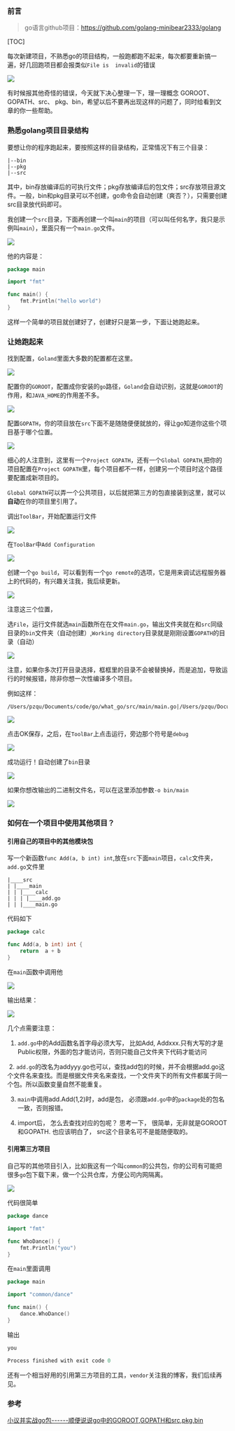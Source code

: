 
### 前言

> go语言github项目：https://github.com/golang-minibear2333/golang

[TOC]

每次新建项目，不熟悉go的项目结构，一般跑都跑不起来，每次都要重新搞一遍，好几回跑项目都会报类似`File is  invalid`的错误

![](https://coding3min.oss-accelerate.aliyuncs.com/coding3min/2020-03-08-145230.jpg)

有时候报其他奇怪的错误，今天就下决心整理一下，理一理概念 GOROOT、GOPATH、src、 pkg、bin，希望以后不要再出现这样的问题了，同时给看到文章的你一些帮助。

### 熟悉golang项目目录结构

要想让你的程序跑起来，要按照这样的目录结构，正常情况下有三个目录：
```other
|--bin
|--pkg
|--src
```
其中，bin存放编译后的可执行文件；pkg存放编译后的包文件；src存放项目源文件。一般，bin和pkg目录可以不创建，go命令会自动创建（爽否？），只需要创建src目录放代码即可。

我创建一个`src`目录，下面再创建一个叫`main`的项目（可以叫任何名字，我只是示例叫`main`），里面只有一个`main.go`文件。

![](https://coding3min.oss-accelerate.aliyuncs.com/coding3min/2020-03-08-162301.jpg)

他的内容是：

```go
package main

import "fmt"

func main() {
	fmt.Println("hello world")
}
```

这样一个简单的项目就创建好了，创建好只是第一步，下面让她跑起来。

### 让她跑起来

找到配置，`Goland`里面大多数的配置都在这里。

![](https://coding3min.oss-accelerate.aliyuncs.com/coding3min/2020-03-08-164550.png)

配置你的`GOROOT`，配置成你安装的`go`路径，`Goland`会自动识别，这就是`GOROOT`的作用，和`JAVA_HOME`的作用差不多。

![](https://coding3min.oss-accelerate.aliyuncs.com/coding3min/2020-03-08-164659.jpg)

配置`GOPATH`，你的项目放在`src`下面不是随随便便就放的，得让go知道你这些个项目基于哪个位置。

![](https://coding3min.oss-accelerate.aliyuncs.com/coding3min/2020-03-08-165051.jpg)

细心的人注意到，这里有一个`Project GOPATH`，还有一个`Global GOPATH`,把你的项目配置在`Project GOPATH`里，每个项目都不一样，创建另一个项目时这个路径要配置成新项目的。

`Global GOPATH`可以弄一个公共项目，以后就把第三方的包直接装到这里，就可以**自动**在你的项目里引用了。

调出`ToolBar`，开始配置运行文件

![](https://coding3min.oss-accelerate.aliyuncs.com/coding3min/2020-03-08-162705.png)

在`ToolBar`中`Add Configuration`

![](https://coding3min.oss-accelerate.aliyuncs.com/coding3min/2020-03-09-042901.jpg)

创建一个`go build`，可以看到有一个`go remote`的选项，它是用来调试远程服务器上的代码的，有兴趣关注我，我后续更新。

![](https://coding3min.oss-accelerate.aliyuncs.com/coding3min/2020-03-09-043001.png)

注意这三个位置，

选`File`，运行文件就选`main`函数所在在文件`main.go`，输出文件夹就在和`src`同级目录的`bin`文件夹（自动创建）,`Working directory`目录就是刚刚设置`GOPATH`的目录（自动）

![](https://coding3min.oss-accelerate.aliyuncs.com/coding3min/2020-03-09-043558.jpg)

注意，如果你多次打开目录选择，框框里的目录不会被替换掉，而是追加，导致运行的时候报错，除非你想一次性编译多个项目。

例如这样：
```other
/Users/pzqu/Documents/code/go/what_go/src/main/main.go|/Users/pzqu/Documents/code/go/what_go/src/main/main.go
```

![](https://coding3min.oss-accelerate.aliyuncs.com/coding3min/2020-03-09-045127.jpg)

点击OK保存，之后，在`ToolBar`上点击运行，旁边那个符号是`debug`

![](https://coding3min.oss-accelerate.aliyuncs.com/coding3min/2020-03-09-043823.png)

成功运行！自动创建了`bin`目录

![](https://coding3min.oss-accelerate.aliyuncs.com/coding3min/2020-03-09-043858.jpg)

如果你想改输出的二进制文件名，可以在这里添加参数`-o bin/main`

![](https://coding3min.oss-accelerate.aliyuncs.com/coding3min/2020-03-09-044052.jpg)

### 如何在一个项目中使用其他项目？

####  引用自己的项目中的其他模块包

写一个新函数`func Add(a, b int) int`,放在`src`下面`main`项目，`calc`文件夹，`add.go`文件里
```tree
|____src
| |____main
| | |____calc
| | | |____add.go
| | |____main.go
```
代码如下
```go
package calc

func Add(a, b int) int {
	return  a + b
}
```

在`main`函数中调用他

![](https://coding3min.oss-accelerate.aliyuncs.com/coding3min/2020-03-09-050033.jpg)

输出结果：

![](https://coding3min.oss-accelerate.aliyuncs.com/coding3min/2020-03-09-050601.jpg)

几个点需要注意：

1. `add.go`中的Add函数名首字母必须大写， 比如Add, Addxxx.只有大写的才是Public权限，外面的包才能访问，否则只能自己文件夹下代码才能访问

 2. `add.go`的改名为addyyy.go也可以，查找add包的时候，并不会根据add.go这个文件名来查找。而是根据文件夹名来查找，一个文件夹下的所有文件都属于同一个包。所以函数变量自然不能重复。

3. `main`中调用add.Add(1,2)时，add是包， 必须跟`add.go`中的`package`处的包名一致，否则报错。

4. import后， 怎么去查找对应的包呢？ 思考一下， 很简单，无非就是GOROOT和GOPATH. 也应该明白了， src这个目录名可不是能随便取的。

#### 引用第三方项目
自己写的其他项目引入，比如我这有一个叫`common`的公共包，你的公司有可能把很多`go`包下载下来，做一个公共仓库，方便公司内网隔离。

![](https://coding3min.oss-accelerate.aliyuncs.com/coding3min/2020-03-09-144637.jpg)

代码很简单

```go
package dance

import "fmt"

func WhoDance() {
	fmt.Println("you")
}
```

在`main`里面调用
```go
package main

import "common/dance"

func main() {
	dance.WhoDance()
}
```
输出
```go
you

Process finished with exit code 0
```

还有一个相当好用的引用第三方项目的工具，`vendor`关注我的博客，我们后续再见。

### 参考

[小议并实战go包------顺便说说go中的GOROOT,GOPATH和src,pkg,bin](https://blog.csdn.net/stpeace/article/details/82710969)



